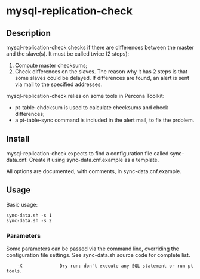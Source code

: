 # mysql-replication-check

## Description

mysql-replication-check checks if there are differences between the master and the slave(s). It must be
called twice (2 steps):
1) Compute master checksums;
2) Check differences on the slaves.
The reason why it has 2 steps is that some slaves could be delayed.
If differences are found, an alert is sent via mail to the specified addresses.

mysql-replication-check relies on some tools in Percona Toolkit:
* pt-table-chdcksum is used to calculate checksums and check differences;
* a pt-table-sync command is included in the alert mail, to fix the problem.

## Install

mysql-replication-check expects to find a configuration file called sync-data.cnf. Create it
using sync-data.cnf.example as a template.

All options are documented, with comments, in sync-data.cnf.example.

## Usage

Basic usage:

```
sync-data.sh -s 1
sync-data.sh -s 2
```

### Parameters

Some parameters can be passed via the command line, overriding the configuration file settings. See sync-data.sh source code for complete list.

        -X              Dry run: don't execute any SQL statement or run pt tools.

